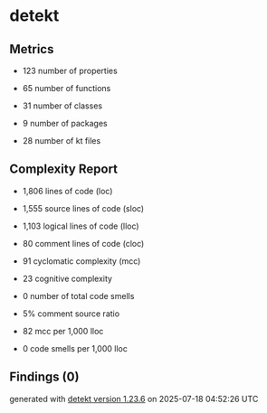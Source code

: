 # detekt

## Metrics

* 123 number of properties

* 65 number of functions

* 31 number of classes

* 9 number of packages

* 28 number of kt files

## Complexity Report

* 1,806 lines of code (loc)

* 1,555 source lines of code (sloc)

* 1,103 logical lines of code (lloc)

* 80 comment lines of code (cloc)

* 91 cyclomatic complexity (mcc)

* 23 cognitive complexity

* 0 number of total code smells

* 5% comment source ratio

* 82 mcc per 1,000 lloc

* 0 code smells per 1,000 lloc

## Findings (0)

generated with [detekt version 1.23.6](https://detekt.dev/) on 2025-07-18 04:52:26 UTC
